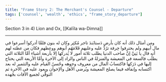 ```yaml
---
title: "Frame Story 2: The Merchant's Counsel - Departure"
tags: ['counsel', 'wealth', 'ethics', "frame_story_departure"]
---
```


 Section 3 in 4) Lion and Ox, [[Kalīla wa-Dimna]]

---
ومن أمثال ذلك أنه كان بأرض دَستابَندَ تاجر مُكثِر وكان له بنون فلمَّا أدركوا أسرعوا في مال أبيهم ولم يحترفوا حِرفة ترُدُّ عليه وعليهم  فَلامَهُم أبوهم ووعظهم فكان من عظته لهم أنه قال يا بَنِيَّ إنَّ صاحب الدنيا يطلب ثلاثة أمور لا يُدركها إلا بأربعة أشياء أمَّا الثلاثة التي يطلُب فالسعة في المعيشة والمنزلةُ في الناس والزاد إلى الآخرة وأمَّا الأربعة التي يحتاج إليها في دَرَكها فاكتسابُ المال من معروف وجوهه وحُسنُ القيام عليه والتثمير له بعد اكتسابه وإنفاقه فيما يصلح المعيشة ويُرضي الأهل والإخوان ويعود عليه في الآخرة ثم التوقِّي لجميع الآفات بجُهده
